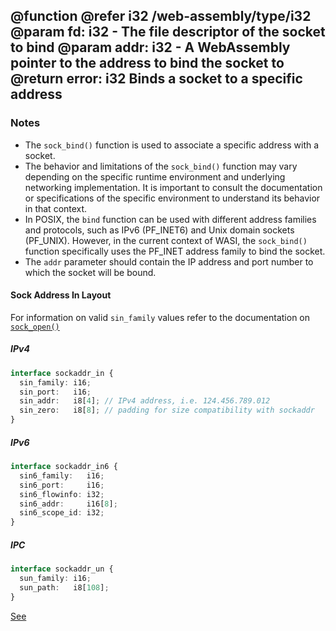 @function
@refer i32 /web-assembly/type/i32
@param fd: i32 - The file descriptor of the socket to bind
@param addr: i32 - A WebAssembly pointer to the address to bind the socket to
@return error: i32
Binds a socket to a specific address
---

### Notes

- The `sock_bind()` function is used to associate a specific address with a socket.
- The behavior and limitations of the `sock_bind()` function may vary depending on the specific runtime environment and underlying networking implementation. It is important to consult the documentation or specifications of the specific environment to understand its behavior in that context.
- In POSIX, the `bind` function can be used with different address families and protocols, such as IPv6 (PF_INET6) and Unix domain sockets (PF_UNIX). However, in the current context of WASI, the `sock_bind()` function specifically uses the PF_INET address family to bind the socket.
- The `addr` parameter should contain the IP address and port number to which the socket will be bound.


#### Sock Address In Layout

For information on valid `sin_family` values refer to the documentation on [`sock_open()`](/wasix/sock_open#address-family-values)

##### IPv4

```typescript
interface sockaddr_in {
  sin_family: i16;
  sin_port:   i16;
  sin_addr:   i8[4]; // IPv4 address, i.e. 124.456.789.012
  sin_zero:   i8[8]; // padding for size compatibility with sockaddr
}
```

##### IPv6

```typescript
interface sockaddr_in6 {
  sin6_family:   i16;
  sin6_port:     i16;
  sin6_flowinfo: i32;
  sin6_addr:     i16[8];
  sin6_scope_id: i32;
}
```

##### IPC

```typescript
interface sockaddr_un {
  sun_family: i16;
  sun_path:   i8[108];
}
```

[See](https://wasix.org/docs/api-reference/wasix/sock_bind)